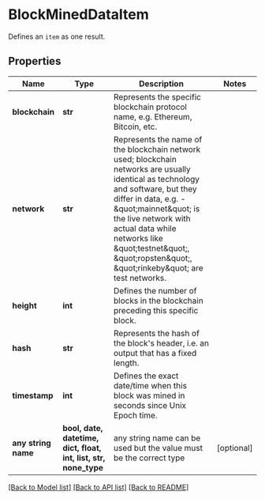 # BlockMinedDataItem

Defines an `item` as one result.

## Properties
Name | Type | Description | Notes
------------ | ------------- | ------------- | -------------
**blockchain** | **str** | Represents the specific blockchain protocol name, e.g. Ethereum, Bitcoin, etc. | 
**network** | **str** | Represents the name of the blockchain network used; blockchain networks are usually identical as technology and software, but they differ in data, e.g. - \&quot;mainnet\&quot; is the live network with actual data while networks like \&quot;testnet\&quot;, \&quot;ropsten\&quot;, \&quot;rinkeby\&quot; are test networks. | 
**height** | **int** | Defines the number of blocks in the blockchain preceding this specific block. | 
**hash** | **str** | Represents the hash of the block&#39;s header, i.e. an output that has a fixed length. | 
**timestamp** | **int** | Defines the exact date/time when this block was mined in seconds since Unix Epoch time. | 
**any string name** | **bool, date, datetime, dict, float, int, list, str, none_type** | any string name can be used but the value must be the correct type | [optional]

[[Back to Model list]](../README.md#documentation-for-models) [[Back to API list]](../README.md#documentation-for-api-endpoints) [[Back to README]](../README.md)


